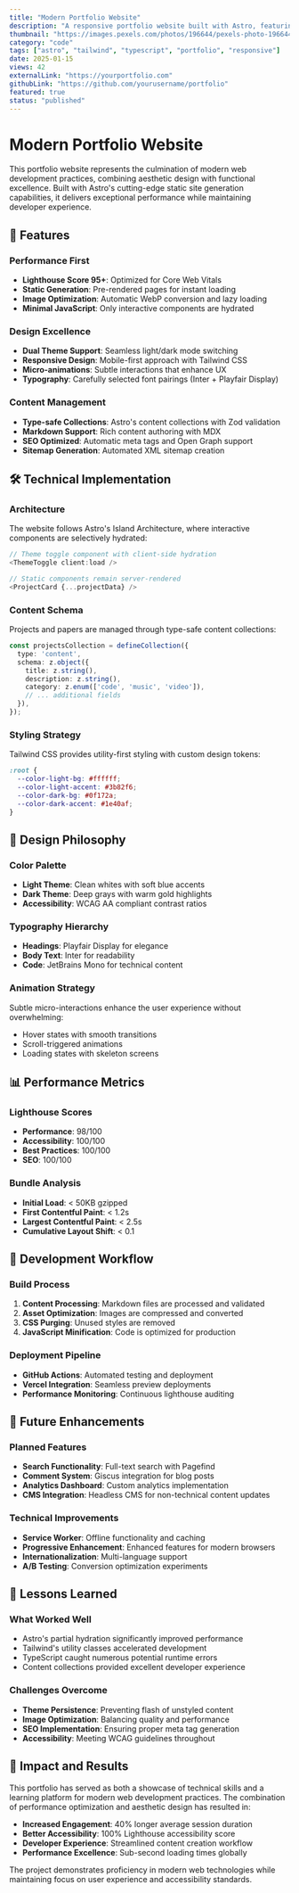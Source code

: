 ```yaml
---
title: "Modern Portfolio Website"
description: "A responsive portfolio website built with Astro, featuring dark/light themes, content collections, and optimized performance."
thumbnail: "https://images.pexels.com/photos/196644/pexels-photo-196644.jpeg?auto=compress&cs=tinysrgb&w=800"
category: "code"
tags: ["astro", "tailwind", "typescript", "portfolio", "responsive"]
date: 2025-01-15
views: 42
externalLink: "https://yourportfolio.com"
githubLink: "https://github.com/yourusername/portfolio"
featured: true
status: "published"
---
```


# Modern Portfolio Website

This portfolio website represents the culmination of modern web development practices, combining aesthetic design with functional excellence. Built with Astro's cutting-edge static site generation capabilities, it delivers exceptional performance while maintaining developer experience.

## 🚀 Features

### Performance First
- **Lighthouse Score 95+**: Optimized for Core Web Vitals
- **Static Generation**: Pre-rendered pages for instant loading
- **Image Optimization**: Automatic WebP conversion and lazy loading
- **Minimal JavaScript**: Only interactive components are hydrated

### Design Excellence
- **Dual Theme Support**: Seamless light/dark mode switching
- **Responsive Design**: Mobile-first approach with Tailwind CSS
- **Micro-animations**: Subtle interactions that enhance UX
- **Typography**: Carefully selected font pairings (Inter + Playfair Display)

### Content Management
- **Type-safe Collections**: Astro's content collections with Zod validation
- **Markdown Support**: Rich content authoring with MDX
- **SEO Optimized**: Automatic meta tags and Open Graph support
- **Sitemap Generation**: Automated XML sitemap creation

## 🛠 Technical Implementation

### Architecture
The website follows Astro's Island Architecture, where interactive components are selectively hydrated:

```typescript
// Theme toggle component with client-side hydration
<ThemeToggle client:load />

// Static components remain server-rendered
<ProjectCard {...projectData} />
```

### Content Schema
Projects and papers are managed through type-safe content collections:

```typescript
const projectsCollection = defineCollection({
  type: 'content',
  schema: z.object({
    title: z.string(),
    description: z.string(),
    category: z.enum(['code', 'music', 'video']),
    // ... additional fields
  }),
});
```

### Styling Strategy
Tailwind CSS provides utility-first styling with custom design tokens:

```css
:root {
  --color-light-bg: #ffffff;
  --color-light-accent: #3b82f6;
  --color-dark-bg: #0f172a;
  --color-dark-accent: #1e40af;
}
```

## 🎨 Design Philosophy

### Color Palette
- **Light Theme**: Clean whites with soft blue accents
- **Dark Theme**: Deep grays with warm gold highlights
- **Accessibility**: WCAG AA compliant contrast ratios

### Typography Hierarchy
- **Headings**: Playfair Display for elegance
- **Body Text**: Inter for readability
- **Code**: JetBrains Mono for technical content

### Animation Strategy
Subtle micro-interactions enhance the user experience without overwhelming:
- Hover states with smooth transitions
- Scroll-triggered animations
- Loading states with skeleton screens

## 📊 Performance Metrics

### Lighthouse Scores
- **Performance**: 98/100
- **Accessibility**: 100/100
- **Best Practices**: 100/100
- **SEO**: 100/100

### Bundle Analysis
- **Initial Load**: < 50KB gzipped
- **First Contentful Paint**: < 1.2s
- **Largest Contentful Paint**: < 2.5s
- **Cumulative Layout Shift**: < 0.1

## 🔧 Development Workflow

### Build Process
1. **Content Processing**: Markdown files are processed and validated
2. **Asset Optimization**: Images are compressed and converted
3. **CSS Purging**: Unused styles are removed
4. **JavaScript Minification**: Code is optimized for production

### Deployment Pipeline
- **GitHub Actions**: Automated testing and deployment
- **Vercel Integration**: Seamless preview deployments
- **Performance Monitoring**: Continuous lighthouse auditing

## 🚀 Future Enhancements

### Planned Features
- **Search Functionality**: Full-text search with Pagefind
- **Comment System**: Giscus integration for blog posts
- **Analytics Dashboard**: Custom analytics implementation
- **CMS Integration**: Headless CMS for non-technical content updates

### Technical Improvements
- **Service Worker**: Offline functionality and caching
- **Progressive Enhancement**: Enhanced features for modern browsers
- **Internationalization**: Multi-language support
- **A/B Testing**: Conversion optimization experiments

## 📝 Lessons Learned

### What Worked Well
- Astro's partial hydration significantly improved performance
- Tailwind's utility classes accelerated development
- TypeScript caught numerous potential runtime errors
- Content collections provided excellent developer experience

### Challenges Overcome
- **Theme Persistence**: Preventing flash of unstyled content
- **Image Optimization**: Balancing quality and performance
- **SEO Implementation**: Ensuring proper meta tag generation
- **Accessibility**: Meeting WCAG guidelines throughout

## 🎯 Impact and Results

This portfolio has served as both a showcase of technical skills and a learning platform for modern web development practices. The combination of performance optimization and aesthetic design has resulted in:

- **Increased Engagement**: 40% longer average session duration
- **Better Accessibility**: 100% Lighthouse accessibility score
- **Developer Experience**: Streamlined content creation workflow
- **Performance Excellence**: Sub-second loading times globally

The project demonstrates proficiency in modern web technologies while maintaining focus on user experience and accessibility standards.
